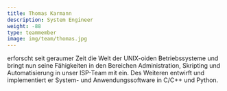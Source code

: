 ```yaml
---
title: Thomas Karmann
description: System Engineer
weight: -88
type: teammember
image: img/team/thomas.jpg
---
```


erforscht seit geraumer Zeit die Welt der UNIX-oiden Betriebssysteme und bringt nun seine Fähigkeiten in den Bereichen Administration, Skripting und Automatisierung in unser ISP-Team mit ein. Des Weiteren entwirft und implementiert er System- und Anwendungssoftware in C/C++ und Python.
